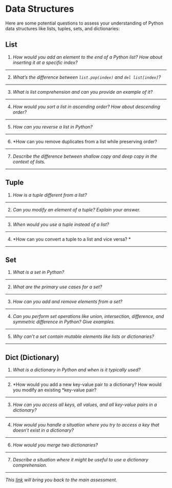 # Data Structures

Here are some potential questions to assess your understanding of Python data structures like lists, tuples, sets, and dictionaries:


## List

1. *How would you add an element to the end of a Python list? How about inserting it at a specific index?*

---

2. *What’s the difference between `list.pop(index)` and `del list[index]`?*

---

3. *What is list comprehension and can you provide an example of it?*

---

4. *How would you sort a list in ascending order? How about descending order?*

---

5. *How can you reverse a list in Python?*

---

6. *How can you remove duplicates from a list while preserving order?

---

7. *Describe the difference between shallow copy and deep copy in the context of lists.*

---


## Tuple

1. *How is a tuple different from a list?*

---

2. *Can you modify an element of a tuple? Explain your answer.*

---

3. *When would you use a tuple instead of a list?*

---

4. *How can you convert a tuple to a list and vice versa?    *

---


## Set

1. *What is a set in Python?*

---

2. *What are the primary use cases for a set?*

---

3. *How can you add and remove elements from a set?*

---

4. *Can you perform set operations like union, intersection, difference, and symmetric difference in Python? Give examples.*

---

5. *Why can’t a set contain mutable elements like lists or dictionaries?*
   
---


## Dict (Dictionary)

1. *What is a dictionary in Python and when is it typically used?*

---

2. *How would you add a new key-value pair to a dictionary? How would you modify an existing *key-value pair?

---

3. *How can you access all keys, all values, and all key-value pairs in a dictionary?*

---

4. *How would you handle a situation where you try to access a key that doesn’t exist in a dictionary?*

---

6. *How would you merge two dictionaries?*

---

7. *Describe a situation where it might be useful to use a dictionary comprehension.*

---


_This [link](overview.md) will bring you back to the main assessment._